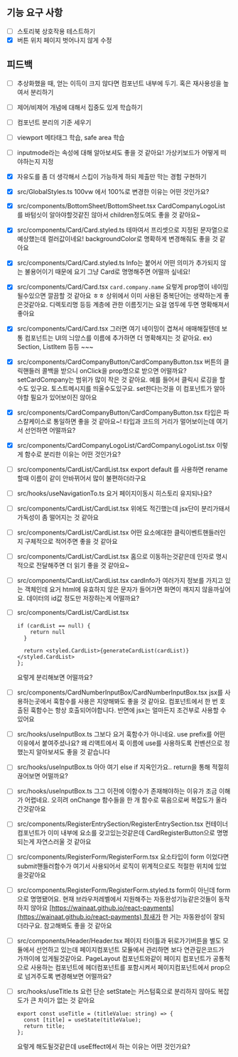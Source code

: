 ## 기능 요구 사항

- [ ] 스토리북 상호작용 테스트하기
- [x] 버튼 위치 페이지 벗어나지 않게 수정

## 피드백

- [ ] 추상화했을 때, 얻는 이득이 크지 않다면 컴포넌트 내부에 두기. 혹은 재사용성을 높여서 분리하기
- [ ] 제어/비제어 개념에 대해서 집중도 있게 학습하기
- [ ] 컴포넌트 분리의 기준 세우기
- [ ] viewport 메타태그 학습, safe area 학습
- [ ] inputmode라는 속성에 대해 알아보셔도 좋을 것 같아요! 가상키보드가 어떻게 떠야하는지 지정
- [x] 자유도를 좀 더 생각해서 스킵이 가능하게 하되 제출만 막는 경험 구현하기
- [x] src/GlobalStyles.ts
      100vw 에서 100%로 변경한 이유는 어떤 것인가요?
- [x] src/components/BottomSheet/BottomSheet.tsx
      CardCompanyLogoList를 바텀싯이 알아야할것같진 않아서 children정도여도 좋을 것 같아요~
- [x] src/components/Card/Card.styled.ts
      테마여서 프리셋으로 지정된 문자열으로 예상했는데 컬러값이네요! backgroundColor로 명확하게 변경해줘도 좋을 것 같아요
- [x] src/components/Card/Card.styled.ts
      Info는 붙어서 어떤 의미가 추가되지 않는 불용어이기 때문에 요기 그냥 Card로 명명해주면 어떨까 싶네요!
- [x] src/components/Card/Card.tsx
      `card.company.name`
      요렇게 prop명이 네이밍 될수있으면 깔끔할 것 같아요 ㅎㅎ
      상위에서 이미 사용된 중복단어는 생략하는게 좋은것같아요.
      디렉토리명 등등 계층에 관한 이름짓기는 요걸 염두에 두면 명확해져서 좋아요
- [x] src/components/Card/Card.tsx
      그러면 여기 네이밍이 겹쳐서 애매해질텐데 보통 컴포넌트는 UI의 늬앙스를 이름에 추가하면 더 명확해지는 것 같아요. ex) Section, ListItem 등등 ~~~
- [x] src/components/CardCompanyButton/CardCompanyButton.tsx
      버튼의 클릭핸들러 콜백을 받으니 onClick을 prop명으로 받으면 어떨까요? setCardCompany는 범위가 많이 작은 것 같아요. 예를 들어서 클릭시 로깅을 할 수도 있구요. 토스트메시지를 띄울수도있구요. set한다는것을 이 컴포넌트가 알아야할 필요가 있어보이진 않아요
- [x] src/components/CardCompanyButton/CardCompanyButton.tsx
      타입은 파스칼케이스로 통일하면 좋을 것 같아요~!
      타입과 코드의 거리가 멀어보이는데 여기서 선언하면 어떨까요?
- [x] src/components/CardCompanyLogoList/CardCompanyLogoList.tsx
      이렇게 함수로 분리한 이유는 어떤 것인가요?
- [ ] src/components/CardList/CardList.tsx
      export default 를 사용하면 rename할때 이름이 같이 안바뀌어서 많이 불편하더라구요
- [ ] src/hooks/useNavigationTo.ts
      요거 페이지이동시 히스토리 유지되나요?
- [ ] src/components/CardList/CardList.tsx
      위에도 적긴했는데 jsx단이 분리가돼서 가독성이 좀 떨어지는 것 같아요
- [ ] src/components/CardList/CardList.tsx
      어떤 요소에대한 클릭이벤트핸들러인지 구체적으로 적어주면 좋을 것 같아요
- [ ] src/components/CardList/CardList.tsx
      홈으로 이동하는것같은데 인자로 명시적으로 전달해주면 더 읽기 좋을 것 같아요~
- [ ] src/components/CardList/CardList.tsx
      cardInfo가 여러가지 정보를 가지고 있는 객체인데 요거 html에 유효하지 않은 문자가 들어가면 화면이 깨지지 않을까싶어요. 데이터의 id값 정도만 저장하는게 어떨까요?
- [ ] src/components/CardList/CardList.tsx

  ```tsx
  if (cardList == null) {
      return null
    }

    return <styled.CardList>{generateCardList(cardList)}</styled.CardList>
  };
  ```

  요렇게 분리해보면 어떨까요?

- [ ] src/components/CardNumberInputBox/CardNumberInputBox.tsx
      jsx를 사용하는곳에서 훅함수를 사용은 지양해봐도 좋을 것 같아요. 컴포넌트에서 한 번 호출된 훅함수는 항상 호출되어야합니다. 반면에 jsx는 얼마든지 조건부로 사용할 수 있어요
- [ ] src/hooks/useInputBox.ts
      그보다 요거 훅함수가 아니네요. use prefix를 어떤 이유에서 붙여주셨나요? 왜 리액트에서 훅 이름에 use를 사용하도록 컨벤션으로 정했는지 알아보셔도 좋을 것 같습니다
- [ ] src/hooks/useInputBox.ts
      아아 여기 else if 지옥인가요.. return을 통해 적절히 끊어보면 어떨까요?
- [ ] src/hooks/useInputBox.ts
      그그 이전에 이함수가 존재해야하는 이유가 조금 이해가 어렵네요. 오히려 onChange 함수들을 한 개 함수로 묶음으로써 복잡도가 올라간것같아요
- [ ] src/components/RegisterEntrySection/RegisterEntrySection.tsx
      컨테이너 컴포넌트가 이미 내부에 요소를 갖고있는것같은데 CardRegisterButton으로 명명되는게 자연스러울 것 같아요
- [ ] src/components/RegisterForm/RegisterForm.tsx
      요소타입이 form 이었다면 submit핸들러함수가 여기서 사용되어서 로직이 위계적으로도 적절한 위치에 있었을것같아요
- [ ] src/components/RegisterForm/RegisterForm.styled.ts
      form이 아닌데 form으로 명명됐어요. 현재 브라우저레벨에서 지원해주는 자동완성기능같은것들이 동작하지 않아요
      [https://wainaat.github.io/react-payments](https://wainaat.github.io/react-payments) 참새가 한 거는 자동완성이 잘되더라구요. 참고해봐도 좋을 것 같아요
- [ ] src/components/Header/Header.tsx
      페이지 타이틀과 뒤로가기버튼을 별도 모듈에서 선언하고 있는데 페이지컴포넌트 모듈에서 관리하면 보다 연관깊은코드가 가까이에 있게될것같아요. PageLayout 컴포넌트와같이 페이지 컴포넌트가 공통적으로 사용하는 컴포넌트에 헤더컴포넌트를 포함시켜서 페이지컴포넌트에서 prop으로 넘겨주도록 변경해보면 어떨까요?
- [ ] src/hooks/useTitle.ts
      요런 단순 setState는 커스텀훅으로 분리하지 않아도 복잡도가 큰 차이가 없는 것 같아요
  ```tsx
  export const useTitle = (titleValue: string) => {
    const [title] = useState(titleValue);
    return title;
  };
  ```
  요렇게 해도될것같은데 useEffect에서 하는 이유는 어떤 것인가요?
